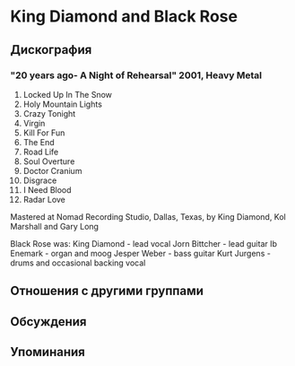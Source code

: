 # King Diamond and Black Rose



## Дискография

### "20 years ago- A Night of Rehearsal" 2001, Heavy Metal

1. Locked Up In The Snow
2. Holy Mountain Lights
3. Crazy Tonight
4. Virgin
5. Kill For Fun
6. The End
7. Road Life
8. Soul Overture
9. Doctor Cranium
10. Disgrace
11. I Need Blood
12. Radar Love

Mastered at Nomad Recording Studio,
Dallas, Texas, by King Diamond, Kol Marshall and Gary Long

Black Rose was:
King Diamond - lead vocal
Jorn Bittcher - lead guitar
Ib Enemark - organ and moog
Jesper Weber - bass guitar
Kurt Jurgens - drums and occasional backing vocal


## Отношения с другими группами


## Обсуждения


## Упоминания

